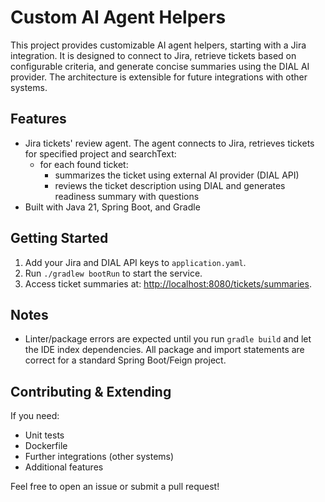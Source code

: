 # Custom AI Agent Helpers

This project provides customizable AI agent helpers, starting with a Jira integration. It is designed to connect to Jira, retrieve tickets based on configurable criteria, and generate concise summaries using the DIAL AI provider. The architecture is extensible for future integrations with other systems.

## Features
- Jira tickets' review agent. The agent connects to Jira, retrieves tickets for specified project and searchText:
  - for each found ticket:
    - summarizes the ticket using external AI provider (DIAL API)
    - reviews the ticket description using DIAL and generates readiness summary with questions
- Built with Java 21, Spring Boot, and Gradle

## Getting Started
1. Add your Jira and DIAL API keys to `application.yaml`.
2. Run `./gradlew bootRun` to start the service.
3. Access ticket summaries at: [http://localhost:8080/tickets/summaries](http://localhost:8080/tickets/summaries).

## Notes
- Linter/package errors are expected until you run `gradle build` and let the IDE index dependencies. All package and import statements are correct for a standard Spring Boot/Feign project.

## Contributing & Extending
If you need:
- Unit tests
- Dockerfile
- Further integrations (other systems)
- Additional features

Feel free to open an issue or submit a pull request!